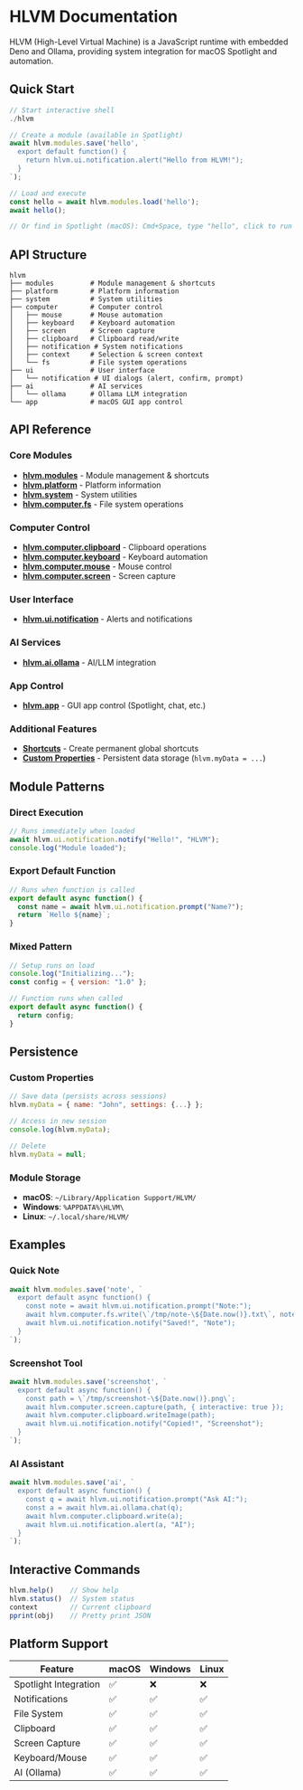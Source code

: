 # HLVM Documentation

HLVM (High-Level Virtual Machine) is a JavaScript runtime with embedded Deno and Ollama, providing system integration for macOS Spotlight and automation.

## Quick Start

```javascript
// Start interactive shell
./hlvm

// Create a module (available in Spotlight)
await hlvm.modules.save('hello', `
  export default function() {
    return hlvm.ui.notification.alert("Hello from HLVM!");
  }
`);

// Load and execute
const hello = await hlvm.modules.load('hello');
await hello();

// Or find in Spotlight (macOS): Cmd+Space, type "hello", click to run
```

## API Structure

```
hlvm
├── modules         # Module management & shortcuts
├── platform        # Platform information
├── system          # System utilities
├── computer        # Computer control
│   ├── mouse       # Mouse automation
│   ├── keyboard    # Keyboard automation
│   ├── screen      # Screen capture
│   ├── clipboard   # Clipboard read/write
│   ├── notification # System notifications
│   ├── context     # Selection & screen context
│   └── fs          # File system operations
├── ui              # User interface
│   └── notification # UI dialogs (alert, confirm, prompt)
├── ai              # AI services
│   └── ollama      # Ollama LLM integration
└── app             # macOS GUI app control
```

## API Reference

### Core Modules
- [**hlvm.modules**](modules.md) - Module management & shortcuts
- [**hlvm.platform**](platform.md) - Platform information
- [**hlvm.system**](system.md) - System utilities
- [**hlvm.computer.fs**](fs.md) - File system operations

### Computer Control
- [**hlvm.computer.clipboard**](computer/clipboard.md) - Clipboard operations
- [**hlvm.computer.keyboard**](computer/keyboard.md) - Keyboard automation
- [**hlvm.computer.mouse**](computer/mouse.md) - Mouse control
- [**hlvm.computer.screen**](computer/screen.md) - Screen capture

### User Interface
- [**hlvm.ui.notification**](ui/notification.md) - Alerts and notifications

### AI Services
- [**hlvm.ai.ollama**](ai/ollama.md) - AI/LLM integration

### App Control
- [**hlvm.app**](app.md) - GUI app control (Spotlight, chat, etc.)

### Additional Features
- [**Shortcuts**](shortcuts.md) - Create permanent global shortcuts
- [**Custom Properties**](persistence.md) - Persistent data storage (`hlvm.myData = ...`)

## Module Patterns

### Direct Execution
```javascript
// Runs immediately when loaded
await hlvm.ui.notification.notify("Hello!", "HLVM");
console.log("Module loaded");
```

### Export Default Function
```javascript
// Runs when function is called
export default async function() {
  const name = await hlvm.ui.notification.prompt("Name?");
  return `Hello ${name}`;
}
```

### Mixed Pattern
```javascript
// Setup runs on load
console.log("Initializing...");
const config = { version: "1.0" };

// Function runs when called
export default async function() {
  return config;
}
```

## Persistence

### Custom Properties
```javascript
// Save data (persists across sessions)
hlvm.myData = { name: "John", settings: {...} };

// Access in new session
console.log(hlvm.myData);

// Delete
hlvm.myData = null;
```

### Module Storage
- **macOS**: `~/Library/Application Support/HLVM/`
- **Windows**: `%APPDATA%\HLVM\`
- **Linux**: `~/.local/share/HLVM/`

## Examples

### Quick Note
```javascript
await hlvm.modules.save('note', `
  export default async function() {
    const note = await hlvm.ui.notification.prompt("Note:");
    await hlvm.computer.fs.write(\`/tmp/note-\${Date.now()}.txt\`, note);
    await hlvm.ui.notification.notify("Saved!", "Note");
  }
`);
```

### Screenshot Tool
```javascript
await hlvm.modules.save('screenshot', `
  export default async function() {
    const path = \`/tmp/screenshot-\${Date.now()}.png\`;
    await hlvm.computer.screen.capture(path, { interactive: true });
    await hlvm.computer.clipboard.writeImage(path);
    await hlvm.ui.notification.notify("Copied!", "Screenshot");
  }
`);
```

### AI Assistant
```javascript
await hlvm.modules.save('ai', `
  export default async function() {
    const q = await hlvm.ui.notification.prompt("Ask AI:");
    const a = await hlvm.ai.ollama.chat(q);
    await hlvm.computer.clipboard.write(a);
    await hlvm.ui.notification.alert(a, "AI");
  }
`);
```

## Interactive Commands

```javascript
hlvm.help()    // Show help
hlvm.status()  // System status
context        // Current clipboard
pprint(obj)    // Pretty print JSON
```

## Platform Support

| Feature | macOS | Windows | Linux |
|---------|-------|---------|-------|
| Spotlight Integration | ✅ | ❌ | ❌ |
| Notifications | ✅ | ✅ | ✅ |
| File System | ✅ | ✅ | ✅ |
| Clipboard | ✅ | ✅ | ✅ |
| Screen Capture | ✅ | ✅ | ✅ |
| Keyboard/Mouse | ✅ | ✅ | ✅ |
| AI (Ollama) | ✅ | ✅ | ✅ |